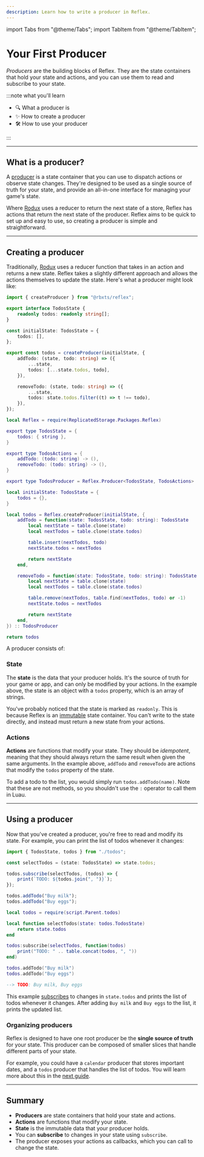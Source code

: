 ```yaml
---
description: Learn how to write a producer in Reflex.
---
```


import Tabs from "@theme/Tabs";
import TabItem from "@theme/TabItem";

# Your First Producer

_Producers_ are the building blocks of Reflex. They are the state containers that hold your state and actions, and you can use them to read and subscribe to your state.

:::note what you'll learn

-   🔍 What a producer is
-   ✨ How to create a producer
-   🛠️ How to use your producer

:::

---

## What is a producer?

A [producer](../reference/reflex/producer) is a state container that you can use to dispatch actions or observe state changes. They're designed to be used as a single source of truth for your state, and provide an all-in-one interface for managing your game's state.

Where [Rodux](https://roblox.github.io/) uses a reducer to return the next state of a store, Reflex has actions that return the next state of the producer. Reflex aims to be quick to set up and easy to use, so creating a producer is simple and straightforward.

---

## Creating a producer

Traditionally, [Rodux](https://roblox.github.io/rodux) uses a reducer function that takes in an action and returns a new state. Reflex takes a slightly different approach and allows the actions themselves to update the state. Here's what a producer might look like:

<Tabs groupId="languages">
<TabItem value="TypeScript" default>

```ts title="todos.ts" showLineNumbers
import { createProducer } from "@rbxts/reflex";

export interface TodosState {
	readonly todos: readonly string[];
}

const initialState: TodosState = {
	todos: [],
};

export const todos = createProducer(initialState, {
	addTodo: (state, todo: string) => ({
		...state,
		todos: [...state.todos, todo],
	}),

	removeTodo: (state, todo: string) => ({
		...state,
		todos: state.todos.filter((t) => t !== todo),
	}),
});
```

</TabItem>
<TabItem value="Luau">

```lua title="todos.lua" showLineNumbers
local Reflex = require(ReplicatedStorage.Packages.Reflex)

export type TodosState = {
    todos: { string },
}

export type TodosActions = {
    addTodo: (todo: string) -> (),
    removeTodo: (todo: string) -> (),
}

export type TodosProducer = Reflex.Producer<TodosState, TodosActions>

local initialState: TodosState = {
    todos = {},
}

local todos = Reflex.createProducer(initialState, {
    addTodo = function(state: TodosState, todo: string): TodosState
        local nextState = table.clone(state)
        local nextTodos = table.clone(state.todos)

        table.insert(nextTodos, todo)
        nextState.todos = nextTodos

        return nextState
    end,

    removeTodo = function(state: TodosState, todo: string): TodosState
        local nextState = table.clone(state)
        local nextTodos = table.clone(state.todos)

        table.remove(nextTodos, table.find(nextTodos, todo) or -1)
        nextState.todos = nextTodos

        return nextState
    end,
}) :: TodosProducer

return todos
```

</TabItem>
</Tabs>

A producer consists of:

### State

The **state** is the data that your producer holds. It's the source of truth for your game or app, and can only be modified by your actions. In the example above, the state is an object with a `todos` property, which is an array of strings.

You've probably noticed that the state is marked as `readonly`. This is because Reflex is an [immutable](https://en.wikipedia.org/wiki/Immutable_object) state container. You can't write to the state directly, and instead must return a new state from your actions.

### Actions

**Actions** are functions that modify your state. They should be _idempotent_, meaning that they should always return the same result when given the same arguments. In the example above, `addTodo` and `removeTodo` are actions that modify the `todos` property of the state.

To add a todo to the list, you would simply run `todos.addTodo(name)`. Note that these are not methods, so you shouldn't use the `:` operator to call them in Luau.

---

## Using a producer

Now that you've created a producer, you're free to read and modify its state. For example, you can print the list of todos whenever it changes:

<Tabs groupId="languages">
<TabItem value="TypeScript" default>

```ts showLineNumbers
import { TodosState, todos } from "./todos";

const selectTodos = (state: TodosState) => state.todos;

todos.subscribe(selectTodos, (todos) => {
	print(`TODO: ${todos.join(", ")}`);
});

todos.addTodo("Buy milk");
todos.addTodo("Buy eggs");
```

</TabItem>
<TabItem value="Luau">

```lua showLineNumbers
local todos = require(script.Parent.todos)

local function selectTodos(state: todos.TodosState)
    return state.todos
end

todos:subscribe(selectTodos, function(todos)
    print("TODO: " .. table.concat(todos, ", "))
end)

todos.addTodo("Buy milk")
todos.addTodo("Buy eggs")
```

</TabItem>
</Tabs>

```lua
--> TODO: Buy milk, Buy eggs
```

This example [subscribes](../reference/reflex/producer#subscribeselector-predicate-listener) to changes in `state.todos` and prints the list of todos whenever it changes. After adding `Buy milk` and `Buy eggs` to the list, it prints the updated list.

### Organizing producers

Reflex is designed to have one root producer be the **single source of truth** for your state. This producer can be composed of smaller slices that handle different parts of your state.

For example, you could have a `calendar` producer that stores important dates, and a `todos` producer that handles the list of todos. You will learn more about this in the [next guide](organizing-producers).

---

## Summary

-   **Producers** are state containers that hold your state and actions.
-   **Actions** are functions that modify your state.
-   **State** is the immutable data that your producer holds.
-   You can **subscribe** to changes in your state using `subscribe`.
-   The producer exposes your actions as callbacks, which you can call to change the state.
